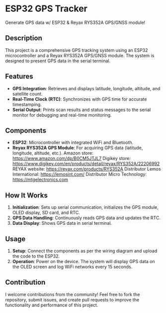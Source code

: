 # ESP32 GPS Tracker
Generate GPS data w/ ESP32 &amp; Reyax RYS352A GPS/GNSS module!

## Description

This project is a comprehensive GPS tracking system using an ESP32 microcontroller and a Reyax RYS352A GPS/GNSS module. The system is designed to present GPS data in the serial terminal.

## Features

- **GPS Integration**: Retrieves and displays latitude, longitude, altitude, and satellite count.
- **Real-Time Clock (RTC)**: Synchronizes with GPS time for accurate timestamping.
- **Serial Output**: Prints scan results and status messages to the serial monitor for debugging and real-time monitoring.

## Components

- **ESP32**: Microcontroller with integrated WiFi and Bluetooth.
- **Reyax RYS352A GPS Module**: For acquiring GPS data (latitude, longitude, altitude, etc.).
Amazon store: https://www.amazon.com/dp/B0CM5JTJL7
Digikey store: https://www.digikey.com/en/products/detail/reyax/RYS352A/22206992
REYAX website: https://reyax.com/products/RYS352A
Distributor Lemos International: https://lemosint.com/
Distributor Micro Technology: https://mtgelectronics.com

## How It Works

1. **Initialization**: Sets up serial communication, initializes the GPS module, OLED display, SD card, and RTC.
2. **GPS Data Handling**: Continuously reads GPS data and updates the RTC.
4. **Data Display**: Shows GPS data in serial terminal.

## Usage

1. **Setup**: Connect the components as per the wiring diagram and upload the code to the ESP32.
2. **Operation**: Power on the device. The system will display GPS data on the OLED screen and log WiFi networks every 15 seconds.

## Contribution

I welcome contributions from the community! Feel free to fork the repository, submit issues, and create pull requests to improve the functionality and performance of this project.
